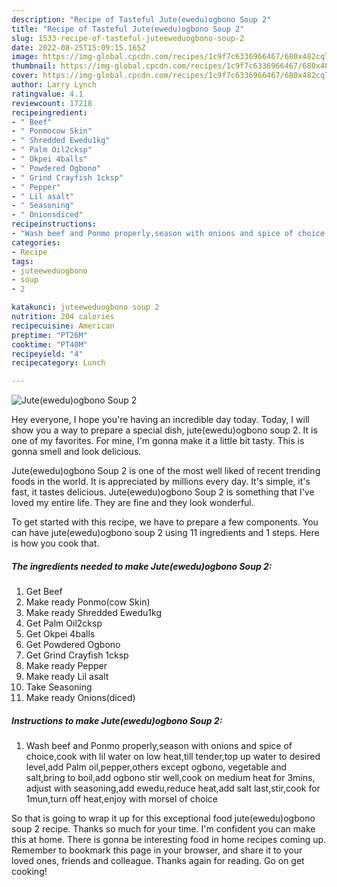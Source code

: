 ```yaml
---
description: "Recipe of Tasteful Jute(ewedu)ogbono Soup 2"
title: "Recipe of Tasteful Jute(ewedu)ogbono Soup 2"
slug: 1533-recipe-of-tasteful-juteeweduogbono-soup-2
date: 2022-08-25T15:09:15.165Z
image: https://img-global.cpcdn.com/recipes/1c9f7c6336966467/680x482cq70/juteeweduogbono-soup-2-recipe-main-photo.jpg
thumbnail: https://img-global.cpcdn.com/recipes/1c9f7c6336966467/680x482cq70/juteeweduogbono-soup-2-recipe-main-photo.jpg
cover: https://img-global.cpcdn.com/recipes/1c9f7c6336966467/680x482cq70/juteeweduogbono-soup-2-recipe-main-photo.jpg
author: Larry Lynch
ratingvalue: 4.1
reviewcount: 17218
recipeingredient:
- " Beef"
- " Ponmocow Skin"
- " Shredded Ewedu1kg"
- " Palm Oil2cksp"
- " Okpei 4balls"
- " Powdered Ogbono"
- " Grind Crayfish 1cksp"
- " Pepper"
- " Lil asalt"
- " Seasoning"
- " Onionsdiced"
recipeinstructions:
- "Wash beef and Ponmo properly,season with onions and spice of choice,cook with lil water on low heat,till tender,top up water to desired level,add Palm oil,pepper,others except ogbono, vegetable and salt,bring to boil,add ogbono stir well,cook on medium heat for 3mins, adjust with seasoning,add ewedu,reduce heat,add salt last,stir,cook for 1mun,turn off heat,enjoy with morsel of choice"
categories:
- Recipe
tags:
- juteeweduogbono
- soup
- 2

katakunci: juteeweduogbono soup 2 
nutrition: 204 calories
recipecuisine: American
preptime: "PT26M"
cooktime: "PT40M"
recipeyield: "4"
recipecategory: Lunch

---
```



![Jute(ewedu)ogbono Soup 2](https://img-global.cpcdn.com/recipes/1c9f7c6336966467/680x482cq70/juteeweduogbono-soup-2-recipe-main-photo.jpg)

Hey everyone, I hope you're having an incredible day today. Today, I will show you a way to prepare a special dish, jute(ewedu)ogbono soup 2. It is one of my favorites. For mine, I'm gonna make it a little bit tasty. This is gonna smell and look delicious.

Jute(ewedu)ogbono Soup 2 is one of the most well liked of recent trending foods in the world. It is appreciated by millions every day. It's simple, it's fast, it tastes delicious. Jute(ewedu)ogbono Soup 2 is something that I've loved my entire life. They are fine and they look wonderful.




To get started with this recipe, we have to prepare a few components. You can have jute(ewedu)ogbono soup 2 using 11 ingredients and 1 steps. Here is how you cook that.

<!--inarticleads1-->

##### The ingredients needed to make Jute(ewedu)ogbono Soup 2:

1. Get  Beef
1. Make ready  Ponmo(cow Skin)
1. Make ready  Shredded Ewedu1kg
1. Get  Palm Oil2cksp
1. Get  Okpei 4balls
1. Get  Powdered Ogbono
1. Get  Grind Crayfish 1cksp
1. Make ready  Pepper
1. Make ready  Lil asalt
1. Take  Seasoning
1. Make ready  Onions(diced)




<!--inarticleads2-->

##### Instructions to make Jute(ewedu)ogbono Soup 2:

1. Wash beef and Ponmo properly,season with onions and spice of choice,cook with lil water on low heat,till tender,top up water to desired level,add Palm oil,pepper,others except ogbono, vegetable and salt,bring to boil,add ogbono stir well,cook on medium heat for 3mins, adjust with seasoning,add ewedu,reduce heat,add salt last,stir,cook for 1mun,turn off heat,enjoy with morsel of choice




So that is going to wrap it up for this exceptional food jute(ewedu)ogbono soup 2 recipe. Thanks so much for your time. I'm confident you can make this at home. There is gonna be interesting food in home recipes coming up. Remember to bookmark this page in your browser, and share it to your loved ones, friends and colleague. Thanks again for reading. Go on get cooking!
